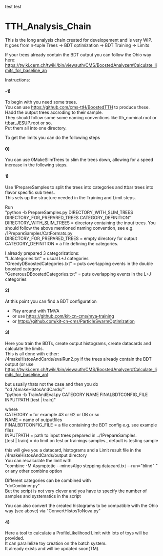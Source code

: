 test test

# TTH_Analysis_Chain
This is the long analysis chain created for developement and is very WIP.  
It goes from n-tuple Trees -> BDT optimization -> BDT Training -> Limits

If your trees already contain the BDT output you can follow the Ohio way here:   https://twiki.cern.ch/twiki/bin/viewauth/CMS/BoostedAnalyzer#Calculate_limits_for_baseline_an

Instructions:

#### -1)
To begin with you need some trees.  
You can use https://github.com/cms-ttH/BoostedTTH to produce these.  
Hadd the output trees accroding to their sample.   
They should follow some some naming conventions like tth_nominal.root or ttbar_JESUP.root or so.  
Put them all into one directory.  

To get the limits you can do the following steps  

#### 0) 
You can use 0MakeSlimTrees to slim the trees down, allowing for a speed increase in the following steps.   

#### 1)
Use 1PrepareSamples to split the trees into categories and ttbar trees into flavor specific sub trees.  
This sets up the structure needed in the Training and Limit steps.  

Run  
"python -b PrepareSamples.py DIRECTORY_WITH_SLIM_TREES DIRECTORY_FOR_PREPARED_TREES CATEGORY_DEFINITION"  
DIRECTORY_WITH_SLIM_TREES = directory containing the input trees. You should follow the above mentioned naming convention, see e.g. /1PrepareSamples/CatFormats.py  
DIRECTORY_FOR_PREPARED_TREES = empty directory for output  
CATEGORY_DEFINITION = a file defining the categories.   
  
I already prepared 3 categorizations:  
"LJcategories.txt" = usual L+J categories  
"GreedyDBoostedCategories.txt" = puts overlapping events in the double boosted category  
"GenerousDBoostedCategories.txt" = puts overlapping events in the L+J categories  

#### 2) 
At this point you can find a BDT configuration  
- Play around with TMVA  
- or use https://github.com/kit-cn-cms/mva-training  
- or https://github.com/kit-cn-cms/ParticleSwarmOptimization  

#### 3)  
Here you train the BDTs, create output histograms, create datacards and calculate the limits.  
This is all done with either:  
/4makeHistosAndCards/evalRun2.py if the trees already contain the BDT output (or use https://twiki.cern.ch/twiki/bin/viewauth/CMS/BoostedAnalyzer#Calculate_limits_for_baseline_an)  
  
but usually thats not the case and then you do     
"cd /4makeHistosAndCards/"  
"python -b TrainAndEval.py CATEGORY NAME FINALBDTCONFIG_FILE INPUTPATH [test | train]"  
  
where   
CATEGORY = for example 43 or 62 or DB or so  
NAME = name of outputfiles  
FINALBDTCONFIG_FILE = a file containing the BDT config e.g. see example files  
INPUTPATH = path to input trees prepared in ../1PrepareSamples.  
[test | train] = do limit on test or trainings samples , default is testing sample  

this will give you a datacard, histograms and a Limit result file in the /4makeHistosAndCards/output directory  
You can recalculate the limit with  
"combine -M Asymptotic --minosAlgo stepping datacard.txt --run="blind" "  
or any other combine option  

Different categories can be combined with   
"dcCombiner.py"  
But the script is not very clever and you have to specify the number of samples and systematics in the script  

You can also convert the created histograms to be compatible with the Ohio way (see above) via "ConvertHistosToNova.py"  

#### 4)
Here a tool to calculate a ProfileLikelihood Limit with lots of toys will be provided.  
It can parallelize toy creation on the batch system.  
It already exists and will be updated soon(TM).  


